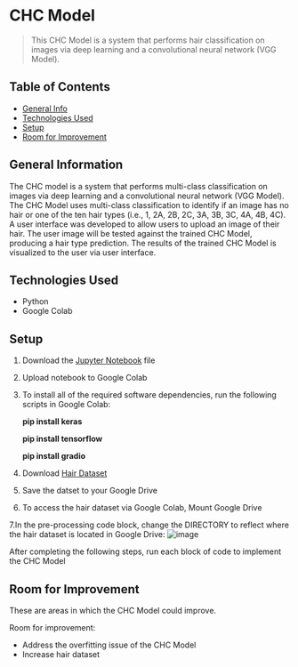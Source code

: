 # CHC Model
> This CHC Model  is a system that performs hair classification on images via deep learning and a convolutional neural network (VGG Model).

## Table of Contents
* [General Info](#general-information)
* [Technologies Used](#technologies-used)
* [Setup](#setup)
* [Room for Improvement](#room-for-improvement)



## General Information
The CHC model is a system that performs multi-class classification on images via deep learning and
a convolutional neural network (VGG Model). The CHC Model uses multi-class classification to identify if an
image has no hair or one of the ten hair types (i.e., 1, 2A, 2B, 2C, 3A, 3B, 3C, 4A, 4B, 4C). A user interface
was developed to allow users to upload an image of their hair. The user image will be tested against the trained 
CHC Model, producing a hair type prediction. The results of the trained CHC Model is visualized to the user via 
user interface.


## Technologies Used
- Python
- Google Colab



## Setup
1. Download the [Jupyter Notebook]() file 

2. Upload notebook to Google Colab

3. To install all of the required software dependencies, run the following scripts in Google Colab:

      **pip install keras**

      **pip install tensorflow**

      **pip install gradio**

4. Download [Hair Dataset]() 

5. Save the datset to your Google Drive 

6. To access the hair dataset via Google Colab, Mount Google Drive 

7.In the pre-processing code block, change the DIRECTORY to reflect where the hair dataset is located in  Google Drive:
![image]()


After completing the following steps, run each block of code to implement the CHC Model



## Room for Improvement
These are areas in which the CHC Model could improve.

Room for improvement:
- Address the overfitting issue of the CHC Model
- Increase hair dataset




